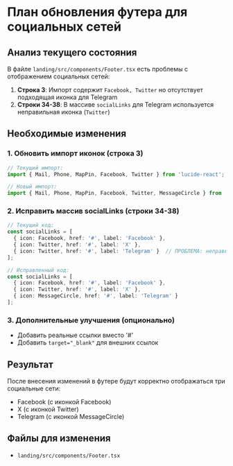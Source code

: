 # План обновления футера для социальных сетей

## Анализ текущего состояния

В файле `landing/src/components/Footer.tsx` есть проблемы с отображением социальных сетей:

1. **Строка 3**: Импорт содержит `Facebook, Twitter` но отсутствует подходящая иконка для Telegram
2. **Строки 34-38**: В массиве `socialLinks` для Telegram используется неправильная иконка (`Twitter`)

## Необходимые изменения

### 1. Обновить импорт иконок (строка 3)
```typescript
// Текущий импорт:
import { Mail, Phone, MapPin, Facebook, Twitter } from 'lucide-react';

// Новый импорт:
import { Mail, Phone, MapPin, Facebook, Twitter, MessageCircle } from 'lucide-react';
```

### 2. Исправить массив socialLinks (строки 34-38)
```typescript
// Текущий код:
const socialLinks = [
  { icon: Facebook, href: '#', label: 'Facebook' },
  { icon: Twitter, href: '#', label: 'X' },
  { icon: Twitter, href: '#', label: 'Telegram' }  // ПРОБЛЕМА: неправильная иконка
];

// Исправленный код:
const socialLinks = [
  { icon: Facebook, href: '#', label: 'Facebook' },
  { icon: Twitter, href: '#', label: 'X' },
  { icon: MessageCircle, href: '#', label: 'Telegram' }
];
```

### 3. Дополнительные улучшения (опционально)
- Добавить реальные ссылки вместо '#'
- Добавить `target="_blank"` для внешних ссылок

## Результат
После внесения изменений в футере будут корректно отображаться три социальные сети:
- Facebook (с иконкой Facebook)
- X (с иконкой Twitter) 
- Telegram (с иконкой MessageCircle)

## Файлы для изменения
- `landing/src/components/Footer.tsx`
